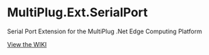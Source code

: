 # MultiPlug.Ext.SerialPort
Serial Port Extension for the MultiPlug .Net Edge Computing Platform

[View the WIKI](https://github.com/multiplug-hub/MultiPlug.Ext.SerialPort/wiki)

